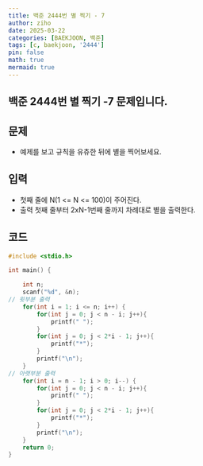 ```yaml
---
title: 백준 2444번 별 찍기 - 7
author: ziho
date: 2025-03-22
categories: [BAEKJOON, 백준]
tags: [c, baekjoon, '2444']
pin: false
math: true
mermaid: true
---
```

## 백준 2444번 별 찍기 -7 문제입니다.
## 문제
- 예제를 보고 규칙을 유츄한 뒤에 별을 찍어보세요.
## 입력
- 첫째 줄에 N(1 <= N <= 100)이 주어진다.
- 출력 첫째 줄부터 2xN-1번째 줄까지 차례대로 별을 출력한다.
## 코드

```c
#include <stdio.h>

int main() {

    int n;
    scanf("%d", &n); 
// 윗부분 출력
    for(int i = 1; i <= n; i++) {
        for(int j = 0; j < n - i; j++){
            printf(" ");
        }
        for(int j = 0; j < 2*i - 1; j++){
            printf("*");
        }
        printf("\n");
    }
// 아랫부분 출력
    for(int i = n - 1; i > 0; i--) {
        for(int j = 0; j < n - i; j++){
            printf(" ");
        }
        for(int j = 0; j < 2*i - 1; j++){
            printf("*");
        }
        printf("\n");
    }
    return 0;
}
```